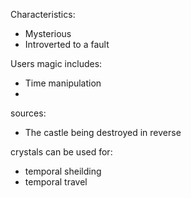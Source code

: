 Characteristics:
* Mysterious
* Introverted to a fault

Users magic includes:
* Time manipulation
* 

sources:
* The castle being destroyed in reverse

crystals can be used for:
* temporal sheilding
* temporal travel


